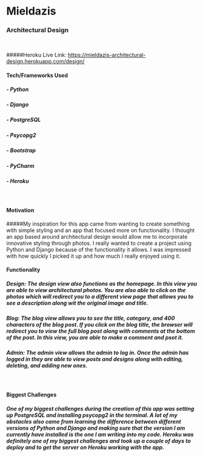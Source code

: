 # Mieldazis
### Architectural Design 
<br>

#####Heroku Live Link: https://mieldazis-architectural-design.herokuapp.com/design/
<br>

#### Tech/Frameworks Used
##### - Python
##### - Django
##### - PostgreSQL
##### - Psycopg2
##### - Bootstrap
##### - PyCharm
##### - Heroku
<br>

#### Motivation
#####My inspiration for this app came from wanting to create something with simple styling and an app that focused more on functionality. I thought an app based around architectural design would allow me to incorporate innovative styling through photos. I really wanted to create a project using Python and Django because of the functionality it allows. I was impressed with how quickly I picked it up and how much I really enjoyed using it.
<br>

#### Functionality
##### Design: The design view also functions as the homepage. In this view you are able to view architectural photos. You are also able to click on the photos which will redirect you to a different view page that allows you to see a description along wit the original image and title.
##### Blog: The blog view allows you to see the title, category, and 400 characters of the blog post. If you click on the blog title, the browser will redirect you to view the full blog post along with comments at the bottom of the post. In this view, you are able to make a comment and psot it.
##### Admin: The admin view allows the admin to log in. Once the admin has logged in they are able to view posts and designs along with editing, deleting, and adding new ones.
<br>

#### Biggest Challenges
##### One of my biggest challenges during the creation of this app was setting up PostgreSQL and installing psycopg2 in the terminal. A lot of my obstacles also came from learning the difference between different versions of Python and Django and making sure that the version I am currently have installed is the one I am writing into my code. Heroku was definitely one of my biggest challenges and took up a couple of days to deploy and to get the server on Heroku working with the app. 



